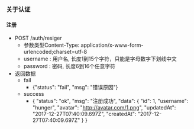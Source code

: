 ### 关于认证
#### 注册
+ POST /auth/resiger
    + 参数类型Content-Type: application/x-www-form-urlencoded;charset=utf-8
    + username : 用户名, 长度1到15个字符，只能是字母数字下划线中文
    + password : 密码, 长度6到16个任意字符
+ 返回数据
    + fail
        + {"status": "fail", "msg": "错误原因"}
    + success
        + {
    "status": "ok",
    "msg": "注册成功",
    "data": {
        "id": 1,
        "username": "hunger",
        "avatar": "http://avatar.com/1.png",
        "updatedAt": "2017-12-27T07:40:09.697Z",
        "createdAt": "2017-12-27T07:40:09.697Z"
    }
}
